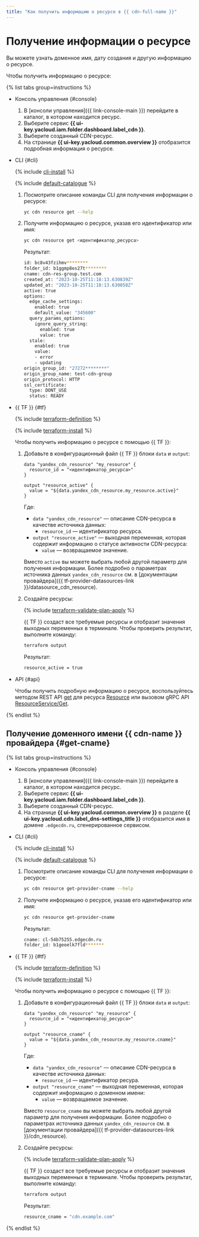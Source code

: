 ```yaml
---
title: "Как получить информацию о ресурсе в {{ cdn-full-name }}"
---
```


# Получение информации о ресурсе

Вы можете узнать доменное имя, дату создания и другую информацию о ресурсе.

Чтобы получить информацию о ресурсе:

{% list tabs group=instructions %}

- Консоль управления {#console}

  1. В [консоли управления]({{ link-console-main }}) перейдите в каталог, в котором находится ресурс.
  1. Выберите сервис **{{ ui-key.yacloud.iam.folder.dashboard.label_cdn }}**.
  1. Выберите созданный CDN-ресурс.
  1. На странице **{{ ui-key.yacloud.common.overview }}** отобразится подробная информация о ресурсе.

- CLI {#cli}

  {% include [cli-install](../../../_includes/cli-install.md) %}

  {% include [default-catalogue](../../../_includes/default-catalogue.md) %}

  1. Посмотрите описание команды CLI для получения информации о ресурсе:

      ```bash
      yc cdn resource get --help
      ```

  1. Получите информацию о ресурсе, указав его идентификатор или имя:
      
      ```bash
      yc cdn resource get <идентификатор_ресурса>
      ```

      Результат:

      ```bash
      id: bc8v43fzihmv********
      folder_id: b1ggmp8es27t********
      cname: cdn-res-group.test.com
      created_at: "2023-10-25T11:18:13.630839Z"
      updated_at: "2023-10-25T11:18:13.630858Z"
      active: true
      options:
        edge_cache_settings:
          enabled: true
          default_value: "345600"
        query_params_options:
          ignore_query_string:
            enabled: true
            value: true
        stale:
          enabled: true
          value:
          - error
          - updating
      origin_group_id: "27272********"
      origin_group_name: test-cdn-group
      origin_protocol: HTTP
      ssl_certificate:
        type: DONT_USE
        status: READY
      ```

- {{ TF }} {#tf}

  {% include [terraform-definition](../../../_tutorials/terraform-definition.md) %}

  {% include [terraform-install](../../../_includes/terraform-install.md) %}

  Чтобы получить информацию о ресурсе с помощью {{ TF }}:

  1. Добавьте в конфигурационный файл {{ TF }} блоки `data` и `output`:

      ```hcl
      data "yandex_cdn_resource" "my_resource" {
        resource_id = "<идентификатор_ресурса>"
      }

      output "resource_active" {
        value = "${data.yandex_cdn_resource.my_resource.active}"
      }
      ```

      Где:

      * `data "yandex_cdn_resource"` — описание CDN-ресурса в качестве источника данных:
         * `resource_id` — идентификатор ресурса.
      * `output "resource_active"` — выходная переменная, которая содержит информацию о статусе активности CDN-ресурса:
         * `value` — возвращаемое значение.
      
     Вместо `active` вы можете выбрать любой другой параметр для получения информации. Более подробно о параметрах источника данных `yandex_cdn_resource` см. в [документации провайдера]({{ tf-provider-datasources-link }}/datasource_cdn_resource).

  1. Создайте ресурсы:

      {% include [terraform-validate-plan-apply](../../../_tutorials/terraform-validate-plan-apply.md) %}

      {{ TF }} создаст все требуемые ресурсы и отобразит значения выходных переменных в терминале. Чтобы проверить результат, выполните команду:

      ```bash
      terraform output
      ```

      Результат:

      ```bash
      resource_active = true
      ```

- API {#api}

  Чтобы получить подробную информацию о ресурсе, воспользуйтесь методом REST API [get](../../api-ref/Resource/get.md) для ресурса [Resource](../../api-ref/Resource/index.md) или вызовом gRPC API [ResourceService/Get](../../api-ref/grpc/resource_service.md#Get).

{% endlist %}

## Получение доменного имени {{ cdn-name }} провайдера {#get-cname}

{% list tabs group=instructions %}

- Консоль управления {#console}

  1. В [консоли управления]({{ link-console-main }}) перейдите в каталог, в котором находится ресурс.
  1. Выберите сервис **{{ ui-key.yacloud.iam.folder.dashboard.label_cdn }}**.
  1. Выберите созданный CDN-ресурс.
  1. На странице **{{ ui-key.yacloud.common.overview }}** в разделе **{{ ui-key.yacloud.cdn.label_dns-settings_title }}** отобразится имя в домене `.edgecdn.ru`, сгенерированное сервисом.

- CLI {#cli}

  {% include [cli-install](../../../_includes/cli-install.md) %}

  {% include [default-catalogue](../../../_includes/default-catalogue.md) %}

  1. Посмотрите описание команды CLI для получения информации о ресурсе:

      ```bash
      yc cdn resource get-provider-cname --help
      ```

  1. Получите информацию о ресурсе, указав его идентификатор или имя:
      
      ```bash
      yc cdn resource get-provider-cname
      ```

      Результат:

      ```bash
      cname: cl-54b75255.edgecdn.ru
      folder_id: b1geoelk7fld*******
      ```

- {{ TF }} {#tf}

  {% include [terraform-definition](../../../_tutorials/terraform-definition.md) %}

  {% include [terraform-install](../../../_includes/terraform-install.md) %}

  Чтобы получить информацию о ресурсе с помощью {{ TF }}:

  1. Добавьте в конфигурационный файл {{ TF }} блоки `data` и `output`:

      ```hcl
      data "yandex_cdn_resource" "my_resource" {
        resource_id = "<идентификатор_ресурса>"
      }

      output "resource_cname" {
        value = "${data.yandex_cdn_resource.my_resource.cname}"
      }
      ```

      Где:

      * `data "yandex_cdn_resource"` — описание CDN-ресурса в качестве источника данных:
         * `resource_id` — идентификатор ресура.
      * `output "resource_cname"` — выходная переменная, которая содержит информацию о доменном имени:
         * `value` — возвращаемое значение.
      
     Вместо `resource_cname` вы можете выбрать любой другой параметр для получения информации. Более подробно о параметрах источника данных `yandex_cdn_resource` см. в [документации провайдера]({{ tf-provider-datasources-link }}/cdn_resource).

  1. Создайте ресурсы:

      {% include [terraform-validate-plan-apply](../../../_tutorials/terraform-validate-plan-apply.md) %}

      {{ TF }} создаст все требуемые ресурсы и отобразит значения выходных переменных в терминале. Чтобы проверить результат, выполните команду:

      ```bash
      terraform output
      ```

      Результат:

      ```bash
      resource_cname = "cdn.example.com"
      ```

{% endlist %}
